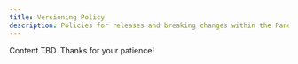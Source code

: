 ```yaml
---
title: Versioning Policy
description: Policies for releases and breaking changes within the Pando ecosystem
---
```


Content TBD. Thanks for your patience!
